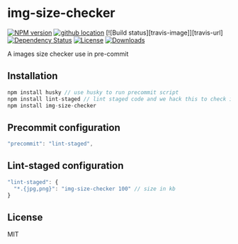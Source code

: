 # img-size-checker

[![NPM version][npm-image]][npm-url]
[![github location][github-tag]][github-url]
[![Build status][travis-image]][travis-url]
[![Dependency Status][david-image]][david-url]
[![License][license-image]][license-url]
[![Downloads][downloads-image]][downloads-url]

A images size checker use in pre-commit

## Installation
```js
npm install husky // use husky to run precommit script
npm install lint-staged // lint staged code and we hack this to check images size in staged as well
npm install img-size-checker
```

## Precommit configuration
```js
"precommit": "lint-staged",
```

## Lint-staged configuration
```js
"lint-staged": {
  "*.{jpg,png}": "img-size-checker 100" // size in kb
}
```

## License

  MIT

[npm-image]: https://img.shields.io/npm/v/img-size-checker.svg?style=flat-square
[npm-url]: https://npmjs.org/package/img-size-checker
[github-tag]: http://img.shields.io/github/tag/willworks/img-size-checker.svg?style=flat-square
[github-url]: https://github.com/willworks/img-size-checker/tags
[david-image]: http://img.shields.io/david/willworks/img-size-checker.svg?style=flat-square
[david-url]: https://david-dm.org/willworks/img-size-checker
[license-image]: http://img.shields.io/npm/l/img-size-checker.svg?style=flat-square
[license-url]: LICENSE
[downloads-image]: http://img.shields.io/npm/dm/img-size-checker.svg?style=flat-square
[downloads-url]: https://npmjs.org/package/img-size-checker
